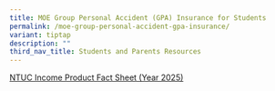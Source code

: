 ```yaml
---
title: MOE Group Personal Accident (GPA) Insurance for Students
permalink: /moe-group-personal-accident-gpa-insurance/
variant: tiptap
description: ""
third_nav_title: Students and Parents Resources
---
```

<p><a href="/files/NTUC_Income_Product_Fact_Sheet__Year_2025_.pdf" rel="noopener nofollow" target="_blank">NTUC Income Product Fact Sheet (Year 2025)</a>
</p>